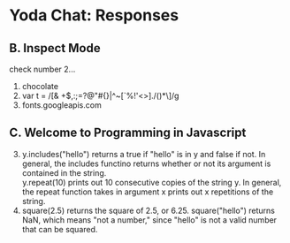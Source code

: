 Yoda Chat: Responses
================

B. Inspect Mode
---------------
check number 2...
1. chocolate
2. var t = /[& +$,:;=?@"#{}|^~[`%!'<>\]\.\/\(\)\*\\]/g
3. fonts.googleapis.com

C. Welcome to Programming in Javascript
---------------------------------------
3. 
    y.includes("hello") returns a true if "hello" is in y and false if not. In general, the includes functino returns whether or not its argument is contained in the string.  
    y.repeat(10) prints out 10 consecutive copies of the string y. In general, the repeat function takes in argument x prints out x repetitions of the string.
4. 
    square(2.5) returns the square of 2.5, or 6.25. square("hello") returns NaN, which means "not a number," since "hello" is not a valid number that can be squared.